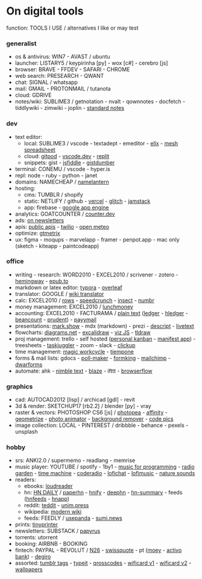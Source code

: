 # On digital tools

function: TOOLS I USE / alternatives I like or may test

### generalist

- os & antivirus: WIN7 - AVAST / ubuntu
- launcher: LISTARY5 / keypirinha [py] - wox [c#] - cerebro [js]
- browser: BRAVE - FFDEV - SAFARI - CHROME
- web search: PRESEARCH - QWANT
- chat: SIGNAL / whatsapp
- mail: GMAIL - PROTONMAIL / tutanota
- cloud: GDRIVE 
- notes/wiki: SUBLIME3 / getnotation - nvalt - qownnotes - docfetch - tiddlywiki - zimwiki - joplin - [standard notes](https://standardnotes.org)

### dev

- text editor:
	- local: SUBLIME3 / vscode - textadept - emeditor - [ellx](https://ellx.io) - [mesh spreadsheet](http://mesh-spreadsheet.com)
	- cloud: [gitpod](https://www.gitpod.io) - [vscode.dev](https://vscode.dev) - [replit](https://repl.it) 
	- snippets: gist - [jsfiddle](https://jsfiddle.net) - [gistdumber](https://gist.dumber.app)
- terminal: CONEMU / vscode - hyper.is
- repl: node - ruby - python - janet
- domains: NAMECHEAP / [namelantern](https://namelantern.com)
- hosting:
	- cms: TUMBLR / shopify
	- static: NETLIFY / github - [vercel](https://vercel.com) - [glitch](https://glitch.com) - [jamstack](https://jamstack.org/generators)
	- app: firebase - [google app engine](https://cloud.google.com/appengine)
- analytics: GOATCOUNTER / [counter.dev](https://counter.dev)
- ads: [on newsletters](https://upstart.me/search/index.php)
- apis: [public apis](https://github.com/public-apis/public-apis) - [twilio](https://www.twilio.com) - [open meteo](https://open-meteo.com/en/docs)
- optimize: [gtmetrix](https://gtmetrix.com)
- ux: figma - moqups - marvelapp - framer - penpot.app - mac only (sketch - kiteapp - paintcodeapp)

### office

- writing - research: WORD2010 - EXCEL2010 / scrivener - zotero - [hemingway](www.hemingwayapp.com) - [epub.to](https://epub.to)
- markdown or latex editor: [typora](https://typora.io) - [overleaf](https://www.overleaf.com)
- translator: GOOGLE / [wiki translator](https://wikitranslator.github.io)
- calc: EXCEL2010 / [rows](https://rows.com) - [speedcrunch](http://speedcrunch.org) - [insect](https://insect.sh) - [numbr](https://numbr.dev)
- money management: EXCEL2010 / [lunchmoney](https://lunchmoney.app)
- accounting: EXCEL2010 - FACTURAMA / [plain text](https://plaintextaccounting.org) ([ledger](www.ledger-cli.org) - [hledger](https://hledger.org) - [beancount](https://awesome-beancount.com) - [prudent](https://prudent.me)) - [payymail](https://payymail.com)
- presentations: [mark.show](https://mark.show) - mdx (markdown) - prezi - [descript](https://www.descript.com) - [livetext](https://livetext.21solutions.de)
- flowcharts: [diagrams.net](https://app.diagrams.net) - [excalidraw](https://excalidraw.com) - [viz JS](http://viz-js.com) - [tldraw](https://www.tldraw.com)
- proj management: trello - self hosted ([personal kanban](https://personalkanban.js.org) - [manifest app](https://www.manifest.app)) - treesheets - [taskjuggler](https://taskjuggler.org) - zoom - slack - [clickup](https://clickup.com)
- time management: [magic workcycle](http://www.magicworkcycle.com/) - [tiempone](https://tiempone.com)
- forms & mail lists: gdocs - [poll-maker](https://www.poll-maker.com) - [formking](https://www.formking.io) - [mailchimp](https://mailchimp.com) - [dwarforms](https://dwarform.pages.dev)
- automate: ahk - [nimble text](https://nimbletext.com) - [blaze](https://blaze.today) - ifttt - [browserflow](https://browserflow.app)

### graphics

- cad: AUTOCAD2012 [lisp] / archicad [gdl] - revit
- 3d & render: SKETCHUP17 [rb2.2] / blender [py] - vray
- raster & vectors: PHOTOSHOP CS6 [js] / [photopea](https://www.photopea.com) - [affinity](https://affinity.serif.com) - [geometrize](https://www.geometrize.co.uk) - [photo animator](https://www.myheritage.com.pt/deep-nostalgia) - [background remover](https://www.photoroom.com/background-remover) - [code pics](https://carbon.now.sh)
- image collection: LOCAL - PINTEREST / dribbble - behance - pexels - unsplash

### hobby

- srs: ANKI2.0 / supermemo - readlang - memrise
- music player: YOUTUBE / spotify - 1by1 - [music for programming](https://musicforprogramming.net) - [radio garden](http://radio.garden) - [time machine](https://radiooooo.com) - [coderadio](https://coderadio.freecodecamp.org) - [lofichat](https://lofi.chat) - [lofimusic](https://lofimusic.app) - [nature sounds](https://rainbowhunt.com)
- readers:
	- ebooks: [loudreader](https://www.loudreader.com)
	- hn: [HN DAILY](https://www.daemonology.net/hn-daily) / [paperhn](https://www.wolfgangfaust.com/project/paper-hn) - [hnify](https://hnify.com) - [deephn](https://deephn.org) - [hn-summary](https://hn-summary.github.io) - feeds ([hnfeeds](https://hnrss.github.io) - [hnapp](https://hnapp.com))
	- reddit: [teddit](https://teddit.net) - [unim.press](https://unim.press)
	- wikipedia: [modern wiki](https://www.modernwiki.app)
	- feeds: FEEDLY / [usepanda](https://usepanda.com) - [sumi.news](https://sumi.news)
- prints: [tinyprinter](https://tinyprinter.club)
- newsletters: SUBSTACK / [papyrus](https://papyrus.so)
- torrents: utorrent 
- booking: AIRBNB - BOOKING
- fintech: PAYPAL - REVOLUT / [N26](https://n26.com) - [swissquote](https://en.swissquote.com) - pt ([moey](https://www.moey.pt) - [activo bank](https://www.activobank.pt)) - [degiro](https://www.degiro.pt) 
- assorted: [tumblr tags](https://tags.circumfluo.us) - [typeit](https://typeitjs.com) - [qrosscodes](https://qrosscodes.com) - [wificard v1](https://wificard.io) - [wificard v2](https://zdgeier.github.io/wifi-code) - [wallpapers](https://tanck.nl/wallpaper)